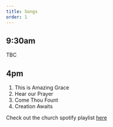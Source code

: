 ```yaml
---
title: Songs
order: 1
---
```


## 9:30am 
TBC
   
## 4pm 
1. This is Amazing Grace
2. Hear our Prayer
3. Come Thou Fount
4. Creation Awaits

Check out the church spotify playlist [here](https://open.spotify.com/playlist/3gh0ZKXkJBDbNEnZqJJDXj?si=0908aa3f87544643)
